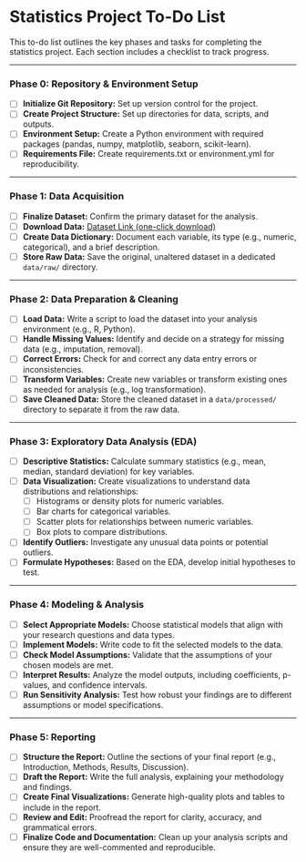# Statistics Project To-Do List

This to-do list outlines the key phases and tasks for completing the statistics project. Each section includes a checklist to track progress.

---

### Phase 0: Repository & Environment Setup

*   [ ] **Initialize Git Repository:** Set up version control for the project.
*   [ ] **Create Project Structure:** Set up directories for data, scripts, and outputs.
*   [ ] **Environment Setup:** Create a Python environment with required packages (pandas, numpy, matplotlib, seaborn, scikit-learn).
*   [ ] **Requirements File:** Create requirements.txt or environment.yml for reproducibility.

---

### Phase 1: Data Acquisition

*   [ ] **Finalize Dataset:** Confirm the primary dataset for the analysis.
*   [ ] **Download Data:** [Dataset Link (one-click download)]('https://www.kaggle.com/datasets/grouplens/movielens-20m-dataset/')
*   [ ] **Create Data Dictionary:** Document each variable, its type (e.g., numeric, categorical), and a brief description.
*   [ ] **Store Raw Data:** Save the original, unaltered dataset in a dedicated `data/raw/` directory.

---

### Phase 2: Data Preparation & Cleaning

*   [ ] **Load Data:** Write a script to load the dataset into your analysis environment (e.g., R, Python).
*   [ ] **Handle Missing Values:** Identify and decide on a strategy for missing data (e.g., imputation, removal).
*   [ ] **Correct Errors:** Check for and correct any data entry errors or inconsistencies.
*   [ ] **Transform Variables:** Create new variables or transform existing ones as needed for analysis (e.g., log transformation).
*   [ ] **Save Cleaned Data:** Store the cleaned dataset in a `data/processed/` directory to separate it from the raw data.

---

### Phase 3: Exploratory Data Analysis (EDA)

*   [ ] **Descriptive Statistics:** Calculate summary statistics (e.g., mean, median, standard deviation) for key variables.
*   [ ] **Data Visualization:** Create visualizations to understand data distributions and relationships:
    *   [ ] Histograms or density plots for numeric variables.
    *   [ ] Bar charts for categorical variables.
    *   [ ] Scatter plots for relationships between numeric variables.
    *   [ ] Box plots to compare distributions.
*   [ ] **Identify Outliers:** Investigate any unusual data points or potential outliers.
*   [ ] **Formulate Hypotheses:** Based on the EDA, develop initial hypotheses to test.

---

### Phase 4: Modeling & Analysis

*   [ ] **Select Appropriate Models:** Choose statistical models that align with your research questions and data types.
*   [ ] **Implement Models:** Write code to fit the selected models to the data.
*   [ ] **Check Model Assumptions:** Validate that the assumptions of your chosen models are met.
*   [ ] **Interpret Results:** Analyze the model outputs, including coefficients, p-values, and confidence intervals.
*   [ ] **Run Sensitivity Analysis:** Test how robust your findings are to different assumptions or model specifications.

---

### Phase 5: Reporting

*   [ ] **Structure the Report:** Outline the sections of your final report (e.g., Introduction, Methods, Results, Discussion).
*   [ ] **Draft the Report:** Write the full analysis, explaining your methodology and findings.
*   [ ] **Create Final Visualizations:** Generate high-quality plots and tables to include in the report.
*   [ ] **Review and Edit:** Proofread the report for clarity, accuracy, and grammatical errors.
*   [ ] **Finalize Code and Documentation:** Clean up your analysis scripts and ensure they are well-commented and reproducible.

